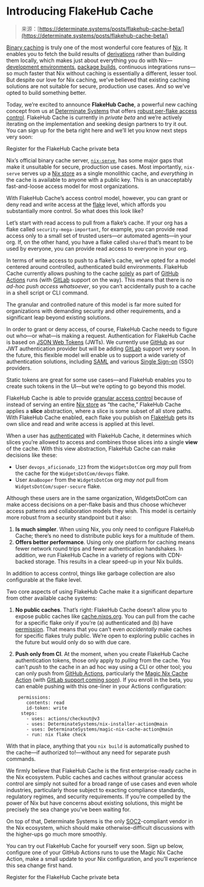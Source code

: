 <!--yml
category: 未分类
date: 2024-05-27 14:53:58
-->

# Introducing FlakeHub Cache

> 来源：[https://determinate.systems/posts/flakehub-cache-beta/](https://determinate.systems/posts/flakehub-cache-beta/)

[Binary caching](https://zero-to-nix.com/concepts/caching) is truly one of the most wonderful core features of [Nix](https://zero-to-nix.com). It enables you to fetch the build results of [derivations](https://zero-to-nix.com/concepts/derivations) rather than building them locally, which makes just about everything you do with Nix—[development environments](https://zero-to-nix.com/concepts/dev-env), [package builds](https://zero-to-nix.com/concepts/packages), continuous integrations runs—so much faster that Nix without caching is essentially a different, lesser tool. But despite our love for Nix caching, we’ve believed that existing caching solutions are not suitable for secure, production use cases. And so we’ve opted to build something better.

Today, we’re excited to announce **FlakeHub Cache**, a powerful new caching concept from us at [Determinate Systems](/) that offers [robust per-flake access control](#access-control). FlakeHub Cache is currently in *private beta* and we’re actively iterating on the implementation and seeking design partners to try it out. You can sign up for the beta right here and we’ll let you know next steps very soon:

Register for the FlakeHub Cache private beta

Nix’s official binary cache server, [`nix-serve`](https://nixos.org/manual/nix/stable/package-management/binary-cache-substituter), has some major gaps that make it unsuitable for secure, production use cases. Most importantly, `nix-serve` serves up a [Nix store](https://zero-to-nix.com/concepts/nix-store) as a single monolithic cache, and *everything* in the cache is available to anyone with a public key. This is an unacceptably fast-and-loose access model for most organizations.

With FlakeHub Cache’s access control model, however, you can grant or deny read and write access at the [flake](https://zero-to-nix.com/concepts/flakes) level, which affords you substantially more control. So what does this look like?

Let’s start with read access to pull from a flake’s cache. If your org has a flake called `security-mega-important`, for example, you can provide read access only to a small set of trusted users—or automated agents—in your org. If, on the other hand, you have a flake called `shared` that’s meant to be used by everyone, you can provide read access to everyone in your org.

In terms of write access to push to a flake’s cache, we’ve opted for a model centered around controlled, authenticated build environments. FlakeHub Cache currently allows pushing to the cache [solely](#model) as part of [GitHub Actions](https://docs.github.com/en/actions) runs (with [GitLab](https://gitlab.com) support on the way). This means that there is *no ad-hoc push access whatsoever*, so you can’t accidentally push to a cache in a shell script or CLI command.

The granular and controlled nature of this model is far more suited for organizations with demanding security and other requirements, and a significant leap beyond existing solutions.

In order to grant or deny access, of course, FlakeHub Cache needs to figure out who—or what—is making a request. Authentication for FlakeHub Cache is based on [JSON Web Tokens](https://jwt.io) (JWTs). We currently use [GitHub](https://github.com) as our JWT authentication provider but will be adding [GitLab](https://gitlab.com) support very soon. In the future, this flexible model will enable us to support a wide variety of authentication solutions, including [SAML](https://en.wikipedia.org/wiki/SAML_2.0) and various [Single Sign-on](https://en.wikipedia.org/wiki/Single_sign-on) (SSO) providers.

Static tokens are great for some use cases—and FlakeHub enables you to create such tokens in the UI—but we’re opting to go beyond this model.

FlakeHub Cache is able to provide [granular access control](#access-control) because of instead of serving an entire [Nix store](https://zero-to-nix.com/concepts/nix-store) as “the cache,” FlakeHub Cache applies a **slice** abstraction, where a slice is some subset of all store paths. With FlakeHub Cache enabled, each flake you publish on [FlakeHub](https://flakehub.com) gets its own slice and read and write access is applied at this level.

When a user has [authenticated](#auth) with FlakeHub Cache, it determines which slices you’re allowed to access and combines those slices into a single **view** of the cache. With this view abstraction, FlakeHub Cache can make decisions like these:

*   User `devops_aficionado_123` from the `WidgetsDotCom` org *may* pull from the cache for the `WidgetsDotCom/devops` flake.
*   User `AnaBooper` from the `WidgetsDotCom` org *may not* pull from `WidgetsDotCom/super-secure` flake.

Although these users are in the same organization, WidgetsDotCom can make access decisions on a per-flake basis and thus choose whichever access patterns and collaboration models they wish. This model is certainly more robust from a security standpoint but it also:

1.  **Is much simpler**. When using Nix, you only need to configure FlakeHub Cache; there’s no need to distribute public keys for a multitude of them.
2.  **Offers better performance**. Using only one platform for caching means fewer network round trips and fewer authentication handshakes. In addition, we run FlakeHub Cache in a variety of regions with CDN-backed storage. This results in a clear speed-up in your Nix builds.

In addition to access control, things like garbage collection are also configurable at the flake level.

Two core aspects of using FlakeHub Cache make it a significant departure from other available cache systems:

1.  **No public caches**. That’s right: FlakeHub Cache doesn’t allow you to expose public caches like [cache.nixos.org](http://cache.nixos.org). You can pull from the cache for a specific flake only if you’re (a) authenticated and (b) have [permission](#access-control). That means that you can’t even *accidentally* make caches for specific flakes truly public. We’re open to exploring public caches in the future but would only do so with due care.

2.  **Push only from CI**. At the moment, when you create FlakeHub Cache authentication tokens, those only apply to *pulling* from the cache. You can’t *push* to the cache in an ad hoc way using a CLI or other tool; you can only push from [GitHub Actions](https://docs.github.com/en/actions), particularly the [Magic Nix Cache Action](https://github.com/DeterminateSystems/magic-nix-cache-action) (with [GitLab support coming soon](https://gitlab.com)). If you enroll in the beta, you can enable pushing with this one-liner in your Actions configuration:

    ```
     permissions:
        contents: read
        id-token: write
      steps:
        - uses: actions/checkout@v3
        - uses: DeterminateSystems/nix-installer-action@main
        - uses: DeterminateSystems/magic-nix-cache-action@main
        - run: nix flake check
    ```

With that in place, anything that you `nix build` is automatically pushed to the cache—if authorized to!—without any need for separate push commands.

We firmly believe that FlakeHub Cache is the first enterprise-ready cache in the Nix ecosystem. Public caches and caches without granular access control are simply not suited for a broad range of use cases and even whole industries, particularly those subject to exacting compliance standards, regulatory regimes, and security requirements. If you’re compelled by the power of Nix but have concerns about existing solutions, this might be precisely the sea change you’ve been waiting for.

On top of that, Determinate Systems is the only [SOC2](https://www.imperva.com/learn/data-security/soc-2-compliance/)-compliant vendor in the Nix ecosystem, which should make otherwise-difficult discussions with the higher-ups go much more smoothly.

You can try out FlakeHub Cache for yourself very soon. Sign up below, configure one of your GitHub Actions runs to use the Magic Nix Cache Action, make a small update to your Nix configuration, and you’ll experience this sea change first hand.

Register for the FlakeHub Cache private beta